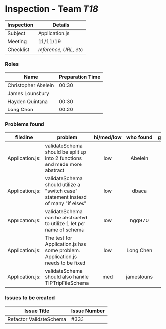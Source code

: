 # Inspection - Team *T18* 
 
| Inspection | Details |
| ----- | ----- |
| Subject | Application.js |
| Meeting | 11/11/19 |
| Checklist | *reference, URL, etc.* |

### Roles

| Name | Preparation Time |
| ---- | ---- |
| Christopher Abelein | 00:30 |
| James Lounsbury |  |
| Hayden Quintana | 00:30 |
| Long Chen | 00:20 |


### Problems found

| file:line | problem | hi/med/low | who found | github#  |
| --- | --- | :---: | :---: | --- |
| Application.js: | validateSchema should be split up into 2 functions and made more abstract | low | Abelein |  |
| Application.js: | validateSchema should utilize a "switch case" statement instead of many "if elses" | low | dbaca | |
| Application.js: | validateSchema can be abstracted to utilize 1 let per name of schema | low | hgq970 |  |
| Application.js: | The test for Application.js has some problem. Application.js needs to be fixed | low | Long Chen |  |
| Application.js: | validateSchema should also handle TIPTripFileSchema | med | jameslouns | |

### Issues to be created

| Issue Title | Issue Number |
| --- | --- |
| Refactor ValidateSchema | #333 |

